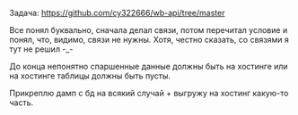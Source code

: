 Задача: https://github.com/cy322666/wb-api/tree/master

Все понял буквально, сначала делал связи, потом перечитал условие и понял, что, видимо, связи не нужны. Хотя, честно сказать, со связями я тут не решил -_-

До конца непонятно спаршенные данные должны быть на хостинге или на хостинге таблицы должны быть пусты.

Прикреплю дамп с бд на всякий случай + выгружу на хостинг какую-то часть.
